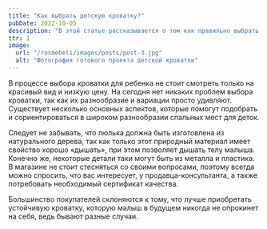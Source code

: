 ```yaml
---
title: "Как выбрать детскую кроватку?"
pubDate: 2022-10-05
description: "В этой статье рассказывается о том как правильно выбрать детскую кроватку."
ttr: 1
image:
  url: "/rosmebeli/images/posts/post-3.jpg"
  alt: "Фотография готового проекта детской кроватки"
---
```


В процессе выбора кроватки для ребенка не стоит смотреть только на красивый вид и низкую цену. На сегодня нет никаких проблем выбора кроватки, так как их разнообразие и вариации просто удивляют. Существует несколько основных аспектов, которые помогут подобрать и сориентироваться в широком разнообразии спальных мест для деток.

Следует не забывать, что люлька должна быть изготовлена из натурального дерева, так как только этот природный материал имеет свойство хорошо «дышать», при этом позволяет дышать телу малыша. Конечно же, некоторые детали таки могут быть из металла и пластика. В магазине не стоит стесняться со своими вопросами, поэтому всегда можно спросить, что вас интересует, у продавца-консультанта, а также потребовать необходимый сертификат качества.

Большинство покупателей склоняются к тому, что лучше приобретать устойчивую кроватку, которую малыш в будущем никогда не опрокинет на себя, ведь бывают разные случаи.
